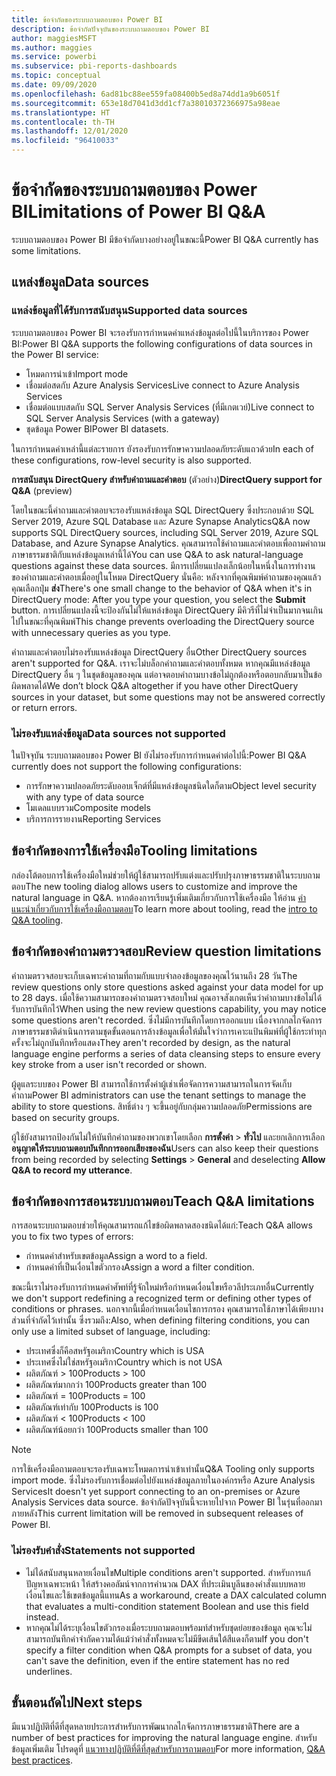 ```yaml
---
title: ข้อจำกัดของระบบถามตอบของ Power BI
description: ข้อจำกัดปัจจุบันของระบบถามตอบของ Power BI
author: maggiesMSFT
ms.author: maggies
ms.service: powerbi
ms.subservice: pbi-reports-dashboards
ms.topic: conceptual
ms.date: 09/09/2020
ms.openlocfilehash: 6ad81bc88ee559fa08400b5ed8a74dd1a9b6051f
ms.sourcegitcommit: 653e18d7041d3dd1cf7a38010372366975a98eae
ms.translationtype: HT
ms.contentlocale: th-TH
ms.lasthandoff: 12/01/2020
ms.locfileid: "96410033"
---
```

# <a name="limitations-of-power-bi-qa"></a><span data-ttu-id="230cd-103">ข้อจำกัดของระบบถามตอบของ Power BI</span><span class="sxs-lookup"><span data-stu-id="230cd-103">Limitations of Power BI Q&A</span></span>

<span data-ttu-id="230cd-104">ระบบถามตอบของ Power BI มีข้อจำกัดบางอย่างอยู่ในขณะนี้</span><span class="sxs-lookup"><span data-stu-id="230cd-104">Power BI Q&A currently has some limitations.</span></span>

## <a name="data-sources"></a><span data-ttu-id="230cd-105">แหล่งข้อมูล</span><span class="sxs-lookup"><span data-stu-id="230cd-105">Data sources</span></span>

### <a name="supported-data-sources"></a><span data-ttu-id="230cd-106">แหล่งข้อมูลที่ได้รับการสนับสนุน</span><span class="sxs-lookup"><span data-stu-id="230cd-106">Supported data sources</span></span>

<span data-ttu-id="230cd-107">ระบบถามตอบของ Power BI จะรองรับการกำหนดค่าแหล่งข้อมูลต่อไปนี้ในบริการของ Power BI:</span><span class="sxs-lookup"><span data-stu-id="230cd-107">Power BI Q&A supports the following configurations of data sources in the Power BI service:</span></span>

- <span data-ttu-id="230cd-108">โหมดการนำเข้า</span><span class="sxs-lookup"><span data-stu-id="230cd-108">Import mode</span></span>
- <span data-ttu-id="230cd-109">เชื่อมต่อสดกับ Azure Analysis Services</span><span class="sxs-lookup"><span data-stu-id="230cd-109">Live connect to Azure Analysis Services</span></span>
- <span data-ttu-id="230cd-110">เชื่อมต่อแบบสดกับ SQL Server Analysis Services (ที่มีเกตเวย์)</span><span class="sxs-lookup"><span data-stu-id="230cd-110">Live connect to SQL Server Analysis Services (with a gateway)</span></span>
- <span data-ttu-id="230cd-111">ชุดข้อมูล Power BI</span><span class="sxs-lookup"><span data-stu-id="230cd-111">Power BI datasets.</span></span>

<span data-ttu-id="230cd-112">ในการกำหนดค่าเหล่านี้แต่ละรายการ ยังรองรับการรักษาความปลอดภัยระดับแถวด้วย</span><span class="sxs-lookup"><span data-stu-id="230cd-112">In each of these configurations, row-level security is also supported.</span></span>

<span data-ttu-id="230cd-113">**การสนับสนุน DirectQuery สำหรับคำถามและคำตอบ** (ตัวอย่าง)</span><span class="sxs-lookup"><span data-stu-id="230cd-113">**DirectQuery support for Q&A** (preview)</span></span>

<span data-ttu-id="230cd-114">โดยในขณะนี้คำถามและคำตอบจะรองรับแหล่งข้อมูล SQL DirectQuery ซึ่งประกอบด้วย SQL Server 2019, Azure SQL Database และ Azure Synapse Analytics</span><span class="sxs-lookup"><span data-stu-id="230cd-114">Q&A now supports SQL DirectQuery sources, including SQL Server 2019, Azure SQL Database, and Azure Synapse Analytics.</span></span> <span data-ttu-id="230cd-115">คุณสามารถใช้คำถามและคำตอบเพื่อถามคำถามภาษาธรรมชาติกับแหล่งข้อมูลเหล่านี้ได้</span><span class="sxs-lookup"><span data-stu-id="230cd-115">You can use Q&A to ask natural-language questions against these data sources.</span></span> <span data-ttu-id="230cd-116">มีการเปลี่ยนแปลงเล็กน้อยในหนึ่งในการทำงานของคำถามและคำตอบเมื่ออยู่ในโหมด DirectQuery นั่นคือ: หลังจากที่คุณพิมพ์คำถามของคุณแล้ว คุณเลือกปุ่ม **ส่ง**</span><span class="sxs-lookup"><span data-stu-id="230cd-116">There's one small change to the behavior of Q&A when it's in DirectQuery mode: After you type your question, you select the **Submit** button.</span></span> <span data-ttu-id="230cd-117">การเปลี่ยนแปลงนี้จะป้องกันไม่ให้แหล่งข้อมูล DirectQuery มีคิวรีที่ไม่จำเป็นมากจนเกินไปในขณะที่คุณพิมพ์</span><span class="sxs-lookup"><span data-stu-id="230cd-117">This change prevents overloading the DirectQuery source with unnecessary queries as you type.</span></span>

<span data-ttu-id="230cd-118">คำถามและคำตอบไม่รองรับแหล่งข้อมูล DirectQuery อื่น</span><span class="sxs-lookup"><span data-stu-id="230cd-118">Other DirectQuery sources aren't supported for Q&A.</span></span> <span data-ttu-id="230cd-119">เราจะไม่บล็อกคำถามและคำตอบทั้งหมด หากคุณมีแหล่งข้อมูล DirectQuery อื่น ๆ ในชุดข้อมูลของคุณ แต่อาจตอบคำถามบางข้อไม่ถูกต้องหรือตอบกลับมาเป็นข้อผิดพลาดได้</span><span class="sxs-lookup"><span data-stu-id="230cd-119">We don’t block Q&A altogether if you have other DirectQuery sources in your dataset, but some questions may not be answered correctly or return errors.</span></span>

### <a name="data-sources-not-supported"></a><span data-ttu-id="230cd-120">ไม่รองรับแหล่งข้อมูล</span><span class="sxs-lookup"><span data-stu-id="230cd-120">Data sources not supported</span></span>

<span data-ttu-id="230cd-121">ในปัจจุบัน ระบบถามตอบของ Power BI ยังไม่รองรับการกำหนดค่าต่อไปนี้:</span><span class="sxs-lookup"><span data-stu-id="230cd-121">Power BI Q&A currently does not support the following configurations:</span></span>

- <span data-ttu-id="230cd-122">การรักษาความปลอดภัยระดับออบเจ็กต์ที่มีแหล่งข้อมูลชนิดใดก็ตาม</span><span class="sxs-lookup"><span data-stu-id="230cd-122">Object level security with any type of data source</span></span>
- <span data-ttu-id="230cd-123">โมเดลแบบรวม</span><span class="sxs-lookup"><span data-stu-id="230cd-123">Composite models</span></span>
- <span data-ttu-id="230cd-124">บริการการรายงาน</span><span class="sxs-lookup"><span data-stu-id="230cd-124">Reporting Services</span></span> 

## <a name="tooling-limitations"></a><span data-ttu-id="230cd-125">ข้อจำกัดของการใช้เครื่องมือ</span><span class="sxs-lookup"><span data-stu-id="230cd-125">Tooling limitations</span></span>

<span data-ttu-id="230cd-126">กล่องโต้ตอบการใช้เครื่องมือใหม่ช่วยให้ผู้ใช้สามารถปรับแต่งและปรับปรุงภาษาธรรมชาติในระบบถามตอบ</span><span class="sxs-lookup"><span data-stu-id="230cd-126">The new tooling dialog allows users to customize and improve the natural language in Q&A.</span></span> <span data-ttu-id="230cd-127">หากต้องการเรียนรู้เพิ่มเติมเกี่ยวกับการใช้เครื่องมือ ให้อ่าน [คำแนะนำเกี่ยวกับการใช้เครื่องมือถามตอบ](q-and-a-tooling-intro.md)</span><span class="sxs-lookup"><span data-stu-id="230cd-127">To learn more about tooling, read the [intro to Q&A tooling](q-and-a-tooling-intro.md).</span></span>

## <a name="review-question-limitations"></a><span data-ttu-id="230cd-128">ข้อจำกัดของคำถามตรวจสอบ</span><span class="sxs-lookup"><span data-stu-id="230cd-128">Review question limitations</span></span>

<span data-ttu-id="230cd-129">คำถามตรวจสอบจะเก็บเฉพาะคำถามที่ถามกับแบบจำลองข้อมูลของคุณไว้นานถึง 28 วัน</span><span class="sxs-lookup"><span data-stu-id="230cd-129">The review questions only store questions asked against your data model for up to 28 days.</span></span> <span data-ttu-id="230cd-130">เมื่อใช้ความสามารถของคำถามตรวจสอบใหม่ คุณอาจสังเกตเห็นว่าคำถามบางข้อไม่ได้รับการบันทึกไว้</span><span class="sxs-lookup"><span data-stu-id="230cd-130">When using the new review questions capability, you may notice some questions aren't recorded.</span></span> <span data-ttu-id="230cd-131">ซึ่งไม่มีการบันทึกโดยการออกแบบ เนื่องจากกลไกจัดการภาษาธรรมชาติดำเนินการตามชุดขั้นตอนการล้างข้อมูลเพื่อให้มั่นใจว่าการเคาะแป้นพิมพ์ที่ผู้ใช้กระทำทุกครั้งจะไม่ถูกบันทึกหรือแสดง</span><span class="sxs-lookup"><span data-stu-id="230cd-131">They aren't recorded by design, as the natural language engine performs a series of data cleansing steps to ensure every key stroke from a user isn't recorded or shown.</span></span>

<span data-ttu-id="230cd-132">ผู้ดูแลระบบของ Power BI สามารถใช้การตั้งค่าผู้เช่าเพื่อจัดการความสามารถในการจัดเก็บคำถาม</span><span class="sxs-lookup"><span data-stu-id="230cd-132">Power BI administrators can use the tenant settings to manage the ability to store questions.</span></span> <span data-ttu-id="230cd-133">สิทธิ์ต่าง ๆ จะขึ้นอยู่กับกลุ่มความปลอดภัย</span><span class="sxs-lookup"><span data-stu-id="230cd-133">Permissions are based on security groups.</span></span> 

<span data-ttu-id="230cd-134">ผู้ใช้ยังสามารถป้องกันไม่ให้บันทึกคำถามของพวกเขาโดยเลือก **การตั้งค่า** > **ทั่วไป** และยกเลิกการเลือก **อนุญาตให้ระบบถามตอบบันทึกการออกเสียงของฉัน**</span><span class="sxs-lookup"><span data-stu-id="230cd-134">Users can also keep their questions from being recorded by selecting **Settings** > **General** and deselecting **Allow Q&A to record my utterance**.</span></span> 

## <a name="teach-qa-limitations"></a><span data-ttu-id="230cd-135">ข้อจำกัดของการสอนระบบถามตอบ</span><span class="sxs-lookup"><span data-stu-id="230cd-135">Teach Q&A limitations</span></span>

<span data-ttu-id="230cd-136">การสอนระบบถามตอบช่วยให้คุณสามารถแก้ไขข้อผิดพลาดสองชนิดได้แก่:</span><span class="sxs-lookup"><span data-stu-id="230cd-136">Teach Q&A allows you to fix two types of errors:</span></span>

- <span data-ttu-id="230cd-137">กำหนดคำสำหรับเขตข้อมูล</span><span class="sxs-lookup"><span data-stu-id="230cd-137">Assign a word to a field.</span></span>
- <span data-ttu-id="230cd-138">กำหนดคำที่เป็นเงื่อนไขตัวกรอง</span><span class="sxs-lookup"><span data-stu-id="230cd-138">Assign a word a filter condition.</span></span>

<span data-ttu-id="230cd-139">ขณะนี้เราไม่รองรับการกำหนดคำศัพท์ที่รู้จักใหม่หรือกำหนดเงื่อนไขหรือวลีประเภทอื่น</span><span class="sxs-lookup"><span data-stu-id="230cd-139">Currently we don't support redefining a recognized term or defining other types of conditions or phrases.</span></span> <span data-ttu-id="230cd-140">นอกจากนี้เมื่อกำหนดเงื่อนไขการกรอง คุณสามารถใช้ภาษาได้เพียงบางส่วนที่จำกัดไว้เท่านั้น ซึ่งรวมถึง:</span><span class="sxs-lookup"><span data-stu-id="230cd-140">Also, when defining filtering conditions, you can only use a limited subset of language, including:</span></span>

- <span data-ttu-id="230cd-141">ประเทศซึ่งก็คือสหรัฐอเมริกา</span><span class="sxs-lookup"><span data-stu-id="230cd-141">Country which is USA</span></span>
- <span data-ttu-id="230cd-142">ประเทศซึ่งไม่ใช่สหรัฐอเมริกา</span><span class="sxs-lookup"><span data-stu-id="230cd-142">Country which is not USA</span></span>
- <span data-ttu-id="230cd-143">ผลิตภัณฑ์ > 100</span><span class="sxs-lookup"><span data-stu-id="230cd-143">Products > 100</span></span>
- <span data-ttu-id="230cd-144">ผลิตภัณฑ์มากกว่า 100</span><span class="sxs-lookup"><span data-stu-id="230cd-144">Products greater than 100</span></span>
- <span data-ttu-id="230cd-145">ผลิตภัณฑ์ = 100</span><span class="sxs-lookup"><span data-stu-id="230cd-145">Products = 100</span></span>
- <span data-ttu-id="230cd-146">ผลิตภัณฑ์เท่ากับ 100</span><span class="sxs-lookup"><span data-stu-id="230cd-146">Products is 100</span></span>
- <span data-ttu-id="230cd-147">ผลิตภัณฑ์ < 100</span><span class="sxs-lookup"><span data-stu-id="230cd-147">Products < 100</span></span>
- <span data-ttu-id="230cd-148">ผลิตภัณฑ์น้อยกว่า 100</span><span class="sxs-lookup"><span data-stu-id="230cd-148">Products smaller than 100</span></span>

> [!NOTE]
> <span data-ttu-id="230cd-149">การใช้เครื่องมือถามตอบจะรองรับเฉพาะโหมดการนำเข้าเท่านั้น</span><span class="sxs-lookup"><span data-stu-id="230cd-149">Q&A Tooling only supports import mode.</span></span> <span data-ttu-id="230cd-150">ซึ่งไม่รองรับการเชื่อมต่อไปยังแหล่งข้อมูลภายในองค์กรหรือ Azure Analysis Services</span><span class="sxs-lookup"><span data-stu-id="230cd-150">It doesn't yet support connecting to an on-premises or Azure Analysis Services data source.</span></span> <span data-ttu-id="230cd-151">ข้อจำกัดปัจจุบันนี้จะหายไปจาก Power BI ในรุ่นที่ออกมาภายหลัง</span><span class="sxs-lookup"><span data-stu-id="230cd-151">This current limitation will be removed in subsequent releases of Power BI.</span></span>

### <a name="statements-not-supported"></a><span data-ttu-id="230cd-152">ไม่รองรับคำสั่ง</span><span class="sxs-lookup"><span data-stu-id="230cd-152">Statements not supported</span></span>

- <span data-ttu-id="230cd-153">ไม่ได้สนับสนุนหลายเงื่อนไข</span><span class="sxs-lookup"><span data-stu-id="230cd-153">Multiple conditions aren't supported.</span></span> <span data-ttu-id="230cd-154">สำหรับการแก้ปัญหาเฉพาะหน้า ให้สร้างคอลัมน์จากการคำนวณ DAX ที่ประเมินบูลีนของคำสั่งแบบหลายเงื่อนไขและใช้เขตข้อมูลนี้แทน</span><span class="sxs-lookup"><span data-stu-id="230cd-154">As a workaround, create a DAX calculated column that evaluates a multi-condition statement Boolean and use this field instead.</span></span>
- <span data-ttu-id="230cd-155">หากคุณไม่ได้ระบุเงื่อนไขตัวกรองเมื่อระบบถามตอบพร้อมท์สำหรับชุดย่อยของข้อมูล คุณจะไม่สามารถบันทึกคำจำกัดความได้แม้ว่าคำสั่งทั้งหมดจะไม่มีขีดเส้นใต้สีแดงก็ตาม</span><span class="sxs-lookup"><span data-stu-id="230cd-155">If you don't specify a filter condition when Q&A prompts for a subset of data, you can't save the definition, even if the entire statement has no red underlines.</span></span>

## <a name="next-steps"></a><span data-ttu-id="230cd-156">ขั้นตอนถัดไป</span><span class="sxs-lookup"><span data-stu-id="230cd-156">Next steps</span></span>

<span data-ttu-id="230cd-157">มีแนวปฏิบัติที่ดีที่สุดหลายประการสำหรับการพัฒนากลไกจัดการภาษาธรรมชาติ</span><span class="sxs-lookup"><span data-stu-id="230cd-157">There are a number of best practices for improving the natural language engine.</span></span> <span data-ttu-id="230cd-158">สำหรับข้อมูลเพิ่มเติม โปรดดูที่ [แนวทางปฏิบัติที่ดีที่สุดสำหรับการถามตอบ](q-and-a-best-practices.md)</span><span class="sxs-lookup"><span data-stu-id="230cd-158">For more information, [Q&A best practices](q-and-a-best-practices.md).</span></span>
